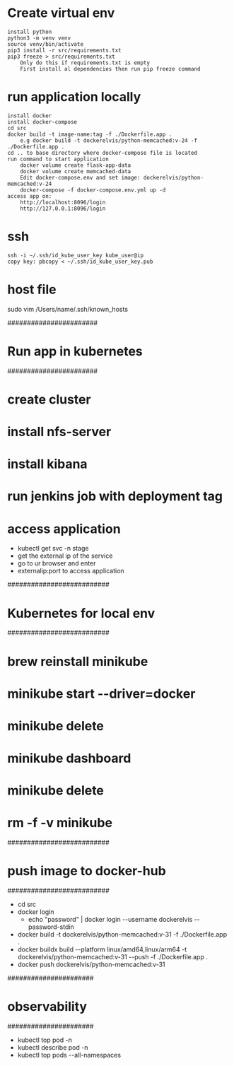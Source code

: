
# Create virtual env
    install python
    python3 -m venv venv
    source venv/bin/activate
    pip3 install -r src/requirements.txt
    pip3 freeze > src/requirements.txt 
        Only do this if requirements.txt is empty
        First install al dependencies then run pip freeze command

# run application locally
    install docker
    install docker-compose
    cd src
    docker build -t image-name:tag -f ./Dockerfile.app .
        e.g docker build -t dockerelvis/python-memcached:v-24 -f ./Dockerfile.app .
    cd .. to base directory where docker-compose file is located
    run command to start application
        docker volume create flask-app-data
        docker volume create memcached-data
        Edit docker-compose.env and set image: dockerelvis/python-memcached:v-24
        docker-compose -f docker-compose.env.yml up -d
    access app on:  
        http://localhost:8096/login
        http://127.0.0.1:8096/login


# ssh
    ssh -i ~/.ssh/id_kube_user_key kube_user@ip
    copy key: pbcopy < ~/.ssh/id_kube_user_key.pub
# host file
sudo vim /Users/name/.ssh/known_hosts

#######################
# Run app in kubernetes
#######################
# create cluster
# install nfs-server
# install kibana
# run jenkins job with deployment tag
# access application
- kubectl get svc -n stage
- get the external ip of the service
- go to ur browser and enter
- externalip:port to access application

##########################
# Kubernetes for local env
##########################
# brew reinstall minikube
# minikube start --driver=docker
# minikube delete
# minikube dashboard
# minikube delete
# rm -f -v minikube

##########################
# push image to docker-hub
##########################
- cd src
- docker login
    - echo "password" | docker login --username dockerelvis --password-stdin
- docker build -t dockerelvis/python-memcached:v-31 -f ./Dockerfile.app .
- docker buildx build --platform linux/amd64,linux/arm64 -t dockerelvis/python-memcached:v-31 --push -f ./Dockerfile.app .
- docker push dockerelvis/python-memcached:v-31

######################
# observability
######################
- kubectl top pod <pod-name> -n <namespace>
- kubectl describe pod <pod-name> -n <namespace>
- kubectl top pods --all-namespaces
